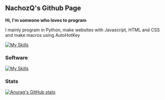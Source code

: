 <h2>NachozQ's Github Page</h2>

<strong>Hi, I'm someone who loves to program</strong>

I mainly program in Python, make websites with Javascript, HTML and CSS and make macros using AutoHotKey

[![My Skills](https://skillicons.dev/icons?i=py,js,html,css)](https://skillicons.dev)

<h3>Software</h3>

[![My Skills](https://skillicons.dev/icons?i=vscode,windows,ableton)](https://skillicons.dev)

<h3>Stats</h3>

[![Anurag's GitHub stats](https://github-readme-stats.vercel.app/api?username=nachozq&show_icons=true&theme=highcontrast)](https://github.com/anuraghazra/github-readme-stats)
